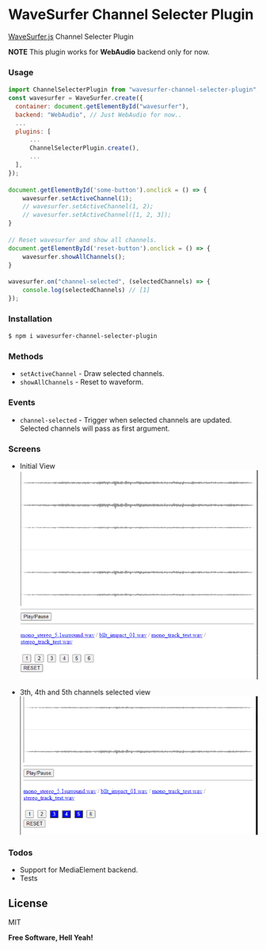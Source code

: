 # WaveSurfer Channel Selecter Plugin

[WaveSurfer.js](https://wavesurfer-js.org/) Channel Selecter Plugin

**NOTE**
This plugin works for **WebAudio** backend only for now.

### Usage

```js
import ChannelSelecterPlugin from "wavesurfer-channel-selecter-plugin";
const wavesurfer = WaveSurfer.create({
  container: document.getElementById("wavesurfer"),
  backend: "WebAudio", // Just WebAudio for now..
  ...
  plugins: [
      ...
      ChannelSelecterPlugin.create(),
      ...
  ],
});

document.getElementById('some-button').onclick = () => {
    wavesurfer.setActiveChannel(1);
    // wavesurfer.setActiveChannel(1, 2);
    // wavesurfer.setActiveChannel([1, 2, 3]);
}

// Reset wavesurfer and show all channels.
document.getElementById('reset-button').onclick = () => {
    wavesurfer.showAllChannels();
}

wavesurfer.on("channel-selected", (selectedChannels) => {
    console.log(selectedChannels) // [1]
});
```

### Installation

```sh
$ npm i wavesurfer-channel-selecter-plugin
```

### Methods

- `setActiveChannel` - Draw selected channels.
- `showAllChannels` - Reset to waveform.

### Events

- `channel-selected` - Trigger when selected channels are updated. Selected channels will pass as first argument.

### Screens

- Initial View
![WaveSurfer Channel Selecter Plugin Works Initial Screen](https://raw.githubusercontent.com/whthT/wavesurfer-channel-selecter-plugin/master/docs/screens/initial.png)

- 3th, 4th and 5th channels selected view
![WaveSurfer Channel Selecter Plugin 3th, 4th and 5th channels selected view Screen](https://raw.githubusercontent.com/whthT/wavesurfer-channel-selecter-plugin/master/docs/screens/3-4-5-channels-selected.png)


### Todos

- Support for MediaElement backend.
- Tests

## License

MIT

**Free Software, Hell Yeah!**

[git-repo-url]: https://github.com/whthT/wavesurfer-channel-selecter-plugin
[wavesurfer.js]: https://wavesurfer-js.org
[whtht]: https://github.com/whthT
[node.js]: http://nodejs.org
